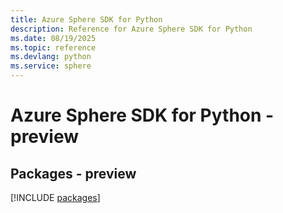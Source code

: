 ```yaml
---
title: Azure Sphere SDK for Python
description: Reference for Azure Sphere SDK for Python
ms.date: 08/19/2025
ms.topic: reference
ms.devlang: python
ms.service: sphere
---
```

# Azure Sphere SDK for Python - preview
## Packages - preview
[!INCLUDE [packages](sphere-index.md)]